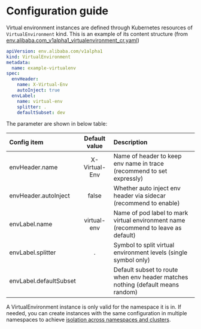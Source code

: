 # Configuration guide

Virtual environment instances are defined through Kubernetes resources of `VirtualEnvironment` kind. This is an example of its content structure (from [env.alibaba.com_v1alpha1_virtualenvironment_cr.yaml](https://github.com/alibaba/virtual-environment/blob/master/deploy/crds/env.alibaba.com_v1alpha1_virtualenvironment_cr.yaml))

```yaml
apiVersion: env.alibaba.com/v1alpha1
kind: VirtualEnvironment
metadata:
  name: example-virtualenv
spec:
  envHeader:
    name: X-Virtual-Env
    autoInject: true
  envLabel:
    name: virtual-env
    splitter: .
    defaultSubset: dev
```

The parameter are shown in below table:

| Config item            | Default value | Description  |
| :--------              | :-----:       | :---- |
| envHeader.name         | X-Virtual-Env | Name of header to keep env name in trace (recommend to set expressly) |
| envHeader.autoInject   | false         | Whether auto inject env header via sidecar (recommend to enable) |
| envLabel.name          | virtual-env   | Name of pod label to mark virtual environment name (recommend to leave as default) |
| envLabel.splitter      | .             | Symbol to split virtual environment levels (single symbol only) |
| envLabel.defaultSubset |               | Default subset to route when env header matches nothing (default means random) |

A VirtualEnvironment instance is only valid for the namespace it is in. If needed, you can create instances with the same configuration in multiple namespaces to achieve [isolation across namespaces and clusters](cross-cluster.md).
